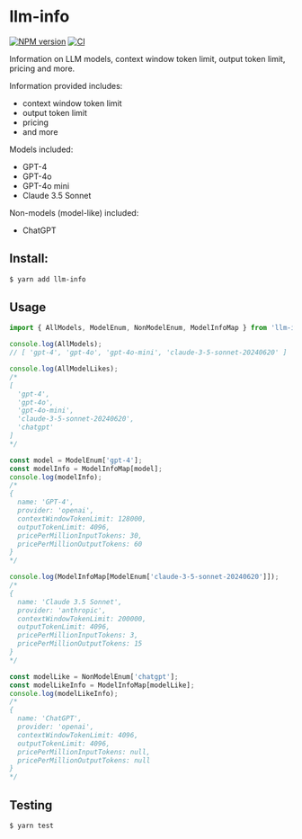 # llm-info

[![NPM version](https://img.shields.io/npm/v/llm-info.svg?style=flat-square)](https://npmjs.org/package/llm-info)
[![CI](https://github.com/paradite/llm-info/actions/workflows/node.js.yml/badge.svg)](https://github.com/paradite/llm-info/actions/workflows/node.js.yml)

Information on LLM models, context window token limit, output token limit, pricing and more.

Information provided includes:

- context window token limit
- output token limit
- pricing
- and more

Models included:

- GPT-4
- GPT-4o
- GPT-4o mini
- Claude 3.5 Sonnet

Non-models (model-like) included:

- ChatGPT

## Install:

```bash
$ yarn add llm-info
```

## Usage

```ts
import { AllModels, ModelEnum, NonModelEnum, ModelInfoMap } from 'llm-info';

console.log(AllModels);
// [ 'gpt-4', 'gpt-4o', 'gpt-4o-mini', 'claude-3-5-sonnet-20240620' ]

console.log(AllModelLikes);
/*
[
  'gpt-4',
  'gpt-4o',
  'gpt-4o-mini',
  'claude-3-5-sonnet-20240620',
  'chatgpt'
]
*/

const model = ModelEnum['gpt-4'];
const modelInfo = ModelInfoMap[model];
console.log(modelInfo);
/*
{
  name: 'GPT-4',
  provider: 'openai',
  contextWindowTokenLimit: 128000,
  outputTokenLimit: 4096,
  pricePerMillionInputTokens: 30,
  pricePerMillionOutputTokens: 60
}
*/

console.log(ModelInfoMap[ModelEnum['claude-3-5-sonnet-20240620']]);
/*
{
  name: 'Claude 3.5 Sonnet',
  provider: 'anthropic',
  contextWindowTokenLimit: 200000,
  outputTokenLimit: 4096,
  pricePerMillionInputTokens: 3,
  pricePerMillionOutputTokens: 15
}
*/

const modelLike = NonModelEnum['chatgpt'];
const modelLikeInfo = ModelInfoMap[modelLike];
console.log(modelLikeInfo);
/*
{
  name: 'ChatGPT',
  provider: 'openai',
  contextWindowTokenLimit: 4096,
  outputTokenLimit: 4096,
  pricePerMillionInputTokens: null,
  pricePerMillionOutputTokens: null
}
*/
```

## Testing

```
$ yarn test
```
